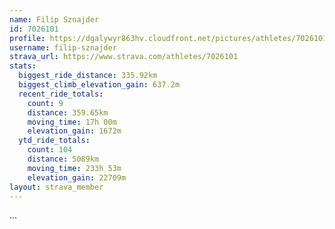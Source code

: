 ```yaml
---
name: Filip Sznajder
id: 7026101
profile: https://dgalywyr863hv.cloudfront.net/pictures/athletes/7026101/2123836/18/large.jpg
username: filip-sznajder
strava_url: https://www.strava.com/athletes/7026101
stats:
  biggest_ride_distance: 335.92km
  biggest_climb_elevation_gain: 637.2m
  recent_ride_totals:
    count: 9
    distance: 359.65km
    moving_time: 17h 00m
    elevation_gain: 1672m
  ytd_ride_totals:
    count: 104
    distance: 5089km
    moving_time: 233h 53m
    elevation_gain: 22709m
layout: strava_member
--- 
```

...
